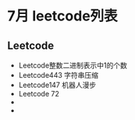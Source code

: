 # 7月 leetcode列表  

## Leetcode  

- Leetcode整数二进制表示中1的个数  
- Leetcode443 字符串压缩  
- Leetcode147 机器人漫步<br/>
- Leetcode 72<br/>
- 
- 
